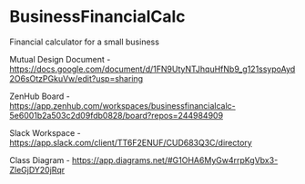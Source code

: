 # BusinessFinancialCalc
Financial calculator for a small business 

Mutual Design Document - https://docs.google.com/document/d/1FN9UtyNTJhquHfNb9_g121ssypoAyd2O6sOtzPGkuVw/edit?usp=sharing

ZenHub Board - https://app.zenhub.com/workspaces/businessfinancialcalc-5e6001b2a503c2d09fdb0828/board?repos=244984909

Slack Workspace - https://app.slack.com/client/TT6F2ENUF/CUD683Q3C/directory

Class Diagram - https://app.diagrams.net/#G1OHA6MyGw4rrpKgVbx3-ZleGjDY20jRqr
